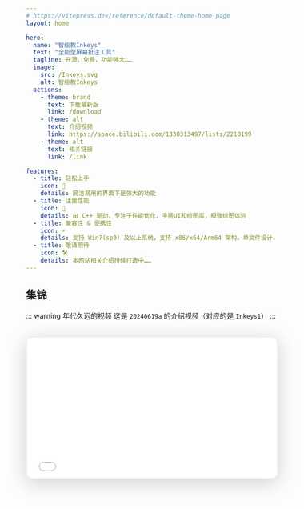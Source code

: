 ```yaml
---
# https://vitepress.dev/reference/default-theme-home-page
layout: home

hero:
  name: "智绘教Inkeys"
  text: "全能型屏幕批注工具"
  tagline: 开源，免费，功能强大……
  image:
    src: /Inkeys.svg
    alt: 智绘教Inkeys
  actions:
    - theme: brand
      text: 下载最新版
      link: /download
    - theme: alt
      text: 介绍视频
      link: https://space.bilibili.com/1330313497/lists/2210199
    - theme: alt
      text: 相关链接
      link: /link

features:
  - title: 轻松上手
    icon: 👏
    details: 简洁易用的界面下是强大的功能
  - title: 注重性能
    icon: 🚀
    details: 由 C++ 驱动，专注于性能优化，手搓UI和绘图库，极致绘图体验
  - title: 兼容性 & 便携性
    icon: ⚡
    details: 支持 Win7(sp0) 及以上系统，支持 x86/x64/Arm64 架构。单文件设计，双击打开就能用。
  - title: 敬请期待
    icon: 🛠️
    details: 本网站相关介绍持续打造中……
---
```


## 集锦
::: warning 年代久远的视频
这是 `20240619a` 的介绍视频（对应的是 `Inkeys1`）
:::  

<div style="
  max-width:900px;
  margin:32px auto;
  border: 2px solid #eee;
  border-radius: 12px;
  box-shadow: 0 8px 40px rgba(0,0,0,0.18);
  overflow: hidden;
  background: #fafbfc;
">
  <div style="position:relative;width:100%;padding-bottom:56.25%;">
    <iframe
      src="//player.bilibili.com/player.html?isOutside=true&aid=1355926500&bvid=BV1Tz421z72e&cid=1593721412&p=1&autoplay=0"
      style="position:absolute;top:0;left:0;width:100%;height:100%;"
      frameborder="no"
      allowfullscreen="true"
    ></iframe>
  </div>
</div>